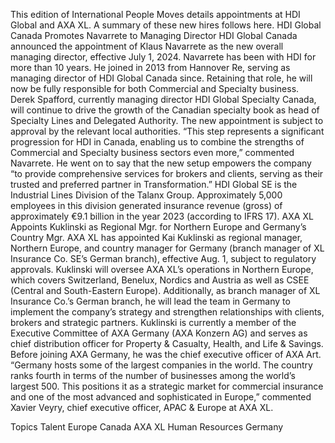 This edition of International People Moves details appointments at HDI Global and AXA XL.
A summary of these new hires follows here.
HDI Global Canada Promotes Navarrete to Managing Director
HDI Global Canada announced the appointment of Klaus Navarrete as the new overall managing director, effective July 1, 2024.
Navarrete has been with HDI for more than 10 years. He joined in 2013 from Hannover Re, serving as managing director of HDI Global Canada since. Retaining that role, he will now be fully responsible for both Commercial and Specialty business.
Derek Spafford, currently managing director HDI Global Specialty Canada, will continue to drive the growth of the Canadian specialty book as head of Specialty Lines and Delegated Authority.
The new appointment is subject to approval by the relevant local authorities.
“This step represents a significant progression for HDI in Canada, enabling us to combine the strengths of Commercial and Specialty business sectors even more,” commented Navarrete.
He went on to say that the new setup empowers the company “to provide comprehensive services for brokers and clients, serving as their trusted and preferred partner in Transformation.”
HDI Global SE is the Industrial Lines Division of the Talanx Group. Approximately 5,000 employees in this division generated insurance revenue (gross) of approximately €9.1 billion in the year 2023 (according to IFRS 17).
AXA XL Appoints Kuklinski as Regional Mgr. for Northern Europe and Germany’s Country Mgr.
AXA XL has appointed Kai Kuklinski as regional manager, Northern Europe, and country manager for Germany (branch manager of XL Insurance Co. SE’s German branch), effective Aug. 1, subject to regulatory approvals.
Kuklinski will oversee AXA XL’s operations in Northern Europe, which covers Switzerland, Benelux, Nordics and Austria as well as CSEE (Central and South-Eastern Europe). Additionally, as branch manager of XL Insurance Co.’s German branch, he will lead the team in Germany to implement the company’s strategy and strengthen relationships with clients, brokers and strategic partners.
Kuklinski is currently a member of the Executive Committee of AXA Germany (AXA Konzern AG) and serves as chief distribution officer for Property & Casualty, Health, and Life & Savings. Before joining AXA Germany, he was the chief executive officer of AXA Art.
“Germany hosts some of the largest companies in the world. The country ranks fourth in terms of the number of businesses among the world’s largest 500. This positions it as a strategic market for commercial insurance and one of the most advanced and sophisticated in Europe,” commented Xavier Veyry, chief executive officer, APAC & Europe at AXA XL.

Topics
Talent
Europe
Canada
AXA XL
Human Resources
Germany
